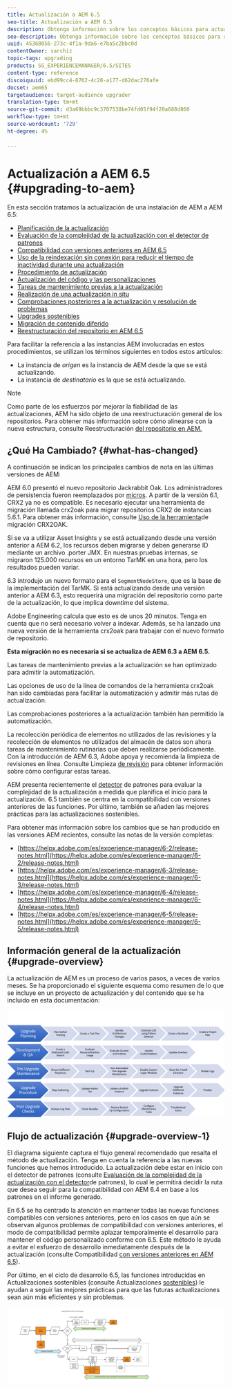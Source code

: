 ```yaml
---
title: Actualización a AEM 6.5
seo-title: Actualización a AEM 6.5
description: Obtenga información sobre los conceptos básicos para actualizar una instalación AEM anterior a AEM 6.5.
seo-description: Obtenga información sobre los conceptos básicos para actualizar una instalación AEM anterior a AEM 6.5.
uuid: 45368056-273c-4f1a-9da6-e7ba5c2bbc0d
contentOwner: sarchiz
topic-tags: upgrading
products: SG_EXPERIENCEMANAGER/6.5/SITES
content-type: reference
discoiquuid: ebd99cc4-8762-4c28-a177-d62dac276afe
docset: aem65
targetaudience: target-audience upgrader
translation-type: tm+mt
source-git-commit: d3a69bbbc9c3707538be74fd05f94f20a688d860
workflow-type: tm+mt
source-wordcount: '729'
ht-degree: 4%

---
```



# Actualización a AEM 6.5 {#upgrading-to-aem}

En esta sección tratamos la actualización de una instalación de AEM a AEM 6.5:

* [Planificación de la actualización](/help/sites-deploying/upgrade-planning.md)
* [Evaluación de la complejidad de la actualización con el detector de patrones](/help/sites-deploying/pattern-detector.md)
* [Compatibilidad con versiones anteriores en AEM 6.5](/help/sites-deploying/backward-compatibility.md)
* [Uso de la reindexación sin conexión para reducir el tiempo de inactividad durante una actualización](/help/sites-deploying/upgrade-offline-reindexing.md)
* [Procedimiento de actualización](/help/sites-deploying/upgrade-procedure.md)
* [Actualización del código y las personalizaciones](/help/sites-deploying/upgrading-code-and-customizations.md)
* [Tareas de mantenimiento previas a la actualización](/help/sites-deploying/pre-upgrade-maintenance-tasks.md)
* [Realización de una actualización in situ](/help/sites-deploying/in-place-upgrade.md)
* [Comprobaciones posteriores a la actualización y resolución de problemas](/help/sites-deploying/post-upgrade-checks-and-troubleshooting.md)
* [Upgrades sostenibles](/help/sites-deploying/sustainable-upgrades.md)
* [Migración de contenido diferido](/help/sites-deploying/lazy-content-migration.md)
* [Reestructuración del repositorio en AEM 6.5](/help/sites-deploying/repository-restructuring.md)

Para facilitar la referencia a las instancias AEM involucradas en estos procedimientos, se utilizan los términos siguientes en todos estos artículos:

* La instancia de *origen* es la instancia de AEM desde la que se está actualizando.
* La instancia de *destinatario* es la que se está actualizando.

>[!NOTE]
>
>Como parte de los esfuerzos por mejorar la fiabilidad de las actualizaciones, AEM ha sido objeto de una reestructuración general de los repositorios. Para obtener más información sobre cómo alinearse con la nueva estructura, consulte Reestructuración [del repositorio en AEM.](/help/sites-deploying/repository-restructuring.md)

## ¿Qué Ha Cambiado? {#what-has-changed}

A continuación se indican los principales cambios de nota en las últimas versiones de AEM:

AEM 6.0 presentó el nuevo repositorio Jackrabbit Oak. Los administradores de persistencia fueron reemplazados por [micros](/help/sites-deploying/platform.md#contentbody_title_4). A partir de la versión 6.1, CRX2 ya no es compatible. Es necesario ejecutar una herramienta de migración llamada crx2oak para migrar repositorios CRX2 de instancias 5.6.1. Para obtener más información, consulte [Uso de la herramienta](/help/sites-deploying/using-crx2oak.md)de migración CRX2OAK.

Si se va a utilizar Asset Insights y se está actualizando desde una versión anterior a AEM 6.2, los recursos deben migrarse y deben generarse ID mediante un archivo .porter JMX. En nuestras pruebas internas, se migraron 125.000 recursos en un entorno TarMK en una hora, pero los resultados pueden variar.

6.3 introdujo un nuevo formato para el `SegmentNodeStore`, que es la base de la implementación del TarMK. Si está actualizando desde una versión anterior a AEM 6.3, esto requerirá una migración del repositorio como parte de la actualización, lo que implica downtime del sistema.

Adobe Engineering calcula que esto es de unos 20 minutos. Tenga en cuenta que no será necesario volver a indexar. Además, se ha lanzado una nueva versión de la herramienta crx2oak para trabajar con el nuevo formato de repositorio.

**Esta migración no es necesaria si se actualiza de AEM 6.3 a AEM 6.5.**

Las tareas de mantenimiento previas a la actualización se han optimizado para admitir la automatización.

Las opciones de uso de la línea de comandos de la herramienta crx2oak han sido cambiadas para facilitar la automatización y admitir más rutas de actualización.

Las comprobaciones posteriores a la actualización también han permitido la automatización.

La recolección periódica de elementos no utilizados de las revisiones y la recolección de elementos no utilizados del almacén de datos son ahora tareas de mantenimiento rutinarias que deben realizarse periódicamente. Con la introducción de AEM 6.3, Adobe apoya y recomienda la limpieza de revisiones en línea. Consulte Limpieza [de revisión](/help/sites-deploying/revision-cleanup.md) para obtener información sobre cómo configurar estas tareas.

AEM presenta recientemente el [detector](/help/sites-deploying/pattern-detector.md) de patrones para evaluar la complejidad de la actualización a medida que planifica el inicio para la actualización. 6.5 también se centra en la compatibilidad [](/help/sites-deploying/backward-compatibility.md) con versiones anteriores de las funciones. Por último, también se añaden las mejores prácticas para las actualizaciones [](/help/sites-deploying/sustainable-upgrades.md) sostenibles.

Para obtener más información sobre los cambios que se han producido en las versiones AEM recientes, consulte las notas de la versión completas:

* [https://helpx.adobe.com/es/experience-manager/6-2/release-notes.html](https://helpx.adobe.com/es/experience-manager/6-2/release-notes.html)
* [https://helpx.adobe.com/es/experience-manager/6-3/release-notes.html](https://helpx.adobe.com/es/experience-manager/6-3/release-notes.html)
* [https://helpx.adobe.com/es/experience-manager/6-4/release-notes.html](https://helpx.adobe.com/es/experience-manager/6-4/release-notes.html)
* [https://helpx.adobe.com/es/experience-manager/6-5/release-notes.html](https://helpx.adobe.com/es/experience-manager/6-5/release-notes.html)

## Información general de la actualización {#upgrade-overview}

La actualización de AEM es un proceso de varios pasos, a veces de varios meses. Se ha proporcionado el siguiente esquema como resumen de lo que se incluye en un proyecto de actualización y del contenido que se ha incluido en esta documentación:

![screen_shot_2018-03-30at80708am](assets/screen_shot_2018-03-30at80708am.png)

## Flujo de actualización {#upgrade-overview-1}

El diagrama siguiente captura el flujo general recomendado que resalta el método de actualización. Tenga en cuenta la referencia a las nuevas funciones que hemos introducido. La actualización debe estar en inicio con el detector de patrones (consulte [Evaluación de la complejidad de la actualización con el detector](/help/sites-deploying/pattern-detector.md)de patrones), lo cual le permitirá decidir la ruta que desea seguir para la compatibilidad con AEM 6.4 en base a los patrones en el informe generado.

En 6.5 se ha centrado la atención en mantener todas las nuevas funciones compatibles con versiones anteriores, pero en los casos en que aún se observan algunos problemas de compatibilidad con versiones anteriores, el modo de compatibilidad permite aplazar temporalmente el desarrollo para mantener el código personalizado conforme con 6.5. Este método le ayuda a evitar el esfuerzo de desarrollo inmediatamente después de la actualización (consulte Compatibilidad [con versiones anteriores en AEM 6.5](/help/sites-deploying/backward-compatibility.md)).

Por último, en el ciclo de desarrollo 6.5, las funciones introducidas en Actualizaciones sostenibles (consulte Actualizaciones [sostenibles](/help/sites-deploying/sustainable-upgrades.md)) le ayudan a seguir las mejores prácticas para que las futuras actualizaciones sean aún más eficientes y sin problemas.

![6_4_upgrade_overviewflowchart-newpage3](assets/6_4_upgrade_overviewflowchart-newpage3.png)

